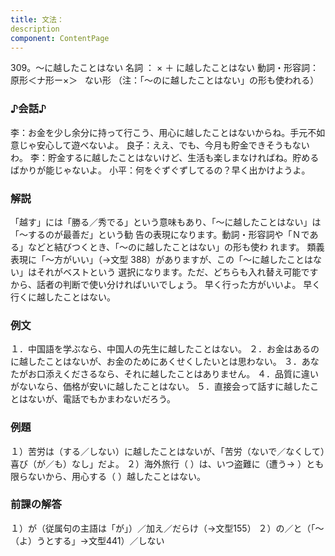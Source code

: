 ```yaml
---
title: 文法：
description
component: ContentPage
---
```



309。～に越したことはない
名詞 ： × ＋ に越したことはない
動詞・形容詞：原形＜ナ形ー×＞  
ない形
（注：「～のに越したことはない」の形も使われる）
### ♪会話♪
李：お金を少し余分に持って行こう、用心に越したことはないからね。手元不如意じゃ安心して遊べないよ。 良子：ええ、でも、今月も貯金できそうもないわ。
李：貯金するに越したことはないけど、生活も楽しまなければね。貯めるばかりが能じゃないよ。
小平：何をぐずぐずしてるの？早く出かけようよ。
### 解説
「越す」には「勝る／秀でる」という意味もあり、「～に越したことはない」は「～するのが最善だ」という勧 告の表現になります。動詞・形容詞や「Ｎである」などと結びつくとき、「～のに越したことはない」の形も使わ れます。
類義表現に「～方がいい」（→文型 388）がありますが、この「～に越したことはない」はそれがベストという 選択になります。ただ、どちらも入れ替え可能ですから、話者の判断で使い分ければいいでしょう。
早く行った方がいいよ。
早く行くに越したことはない。
### 例文
１．中国語を学ぶなら、中国人の先生に越したことはない。
２．お金はあるのに越したことはないが、お金のためにあくせくしたいとは思わない。
３．あなたがお口添えくださるなら、それに越したことはありません。
４．品質に違いがないなら、価格が安いに越したことはない。
５．直接会って話すに越したことはないが、電話でもかまわないだろう。
### 例題
１）苦労は（する／しない）に越したことはないが、「苦労（ないで／なくして）喜び（が／も）なし」だよ。
２）海外旅行（ ）は、いつ盗難に（遭う→ ）とも限らないから、用心する（ ）越したことはない。
### 前課の解答
１）が（従属句の主語は「が」）／加え／だらけ（→文型155）
２）の／と（「～（よ）うとする」→文型441）／しない
